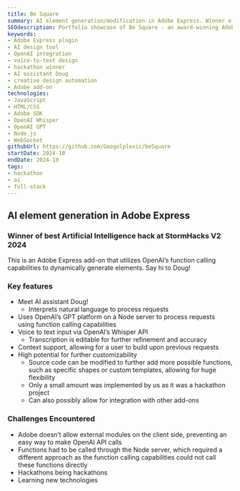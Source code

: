```yaml
---
title: Be Square
summary: AI element generation/modification in Adobe Express. Winner of best AI hack!
SEOdescription: Portfolio showcase of Be Square - an award-winning Adobe Express AI plugin developed at StormHacks V2. View the implementation details of this hackathon project utilizing OpenAI's GPT and Whisper APIs.
keywords:
- Adobe Express plugin
- AI design tool
- OpenAI integration
- voice-to-text design
- hackathon winner
- AI assistant Doug
- creative design automation
- Adobe add-on
technologies:
- JavaScript
- HTML/CSS
- Adobe SDK
- OpenAI Whisper
- OpenAI GPT
- Node.js
- WebSocket
githubUrl: https://github.com/Googolplexic/beSquare
startDate: 2024-10
endDate: 2024-10
tags:
- hackathon
- ai
- full-stack
---
```


## AI element generation in Adobe Express

### Winner of best Artificial Intelligence hack at StormHacks V2 2024

This is an Adobe Express add-on that utilizes OpenAI’s function calling capabilities to dynamically generate elements. Say hi to Doug!

### Key features

- Meet AI assistant Doug!
  - Interprets natural language to process requests
- Uses OpenAI’s GPT platform on a Node server to process requests using function calling capabilities
- Voice to text input via OpenAI’s Whisper API
  - Transcription is editable for further refinement and accuracy
- Context support, allowing for a user to build upon previous requests
- High potential for further customizability
  - Source code can be modified to further add more possible functions, such as specific shapes or custom templates, allowing for huge flexibility
  - Only a small amount was implemented by us as it was a hackathon project
  - Can also possibly allow for integration with other add-ons

### Challenges Encountered

- Adobe doesn’t allow external modules on the client side, preventing an easy way to make OpenAI API calls
- Functions had to be called through the Node server, which required a different approach as the function calling capabilities could not call these functions directly
- Hackathons being hackathons
- Learning new technologies
